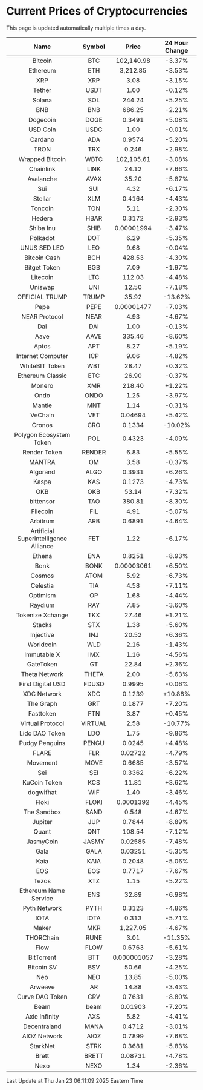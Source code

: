 # Current Prices of Cryptocurrencies
This page is updated automatically multiple times a day.

| Name | Symbol | Price | 24 Hour Change |
| :---: |:---:| :---: | :---: |
| Bitcoin | BTC | 102,140.98 | -3.37% |
| Ethereum | ETH | 3,212.85 | -3.53% |
| XRP | XRP | 3.08 | -3.15% |
| Tether | USDT | 1.00 | -0.12% |
| Solana | SOL | 244.24 | -5.25% |
| BNB | BNB | 686.25 | -2.21% |
| Dogecoin | DOGE | 0.3491 | -5.08% |
| USD Coin | USDC | 1.00 | -0.01% |
| Cardano | ADA | 0.9574 | -5.20% |
| TRON | TRX | 0.246 | -2.98% |
| Wrapped Bitcoin | WBTC | 102,105.61 | -3.08% |
| Chainlink | LINK | 24.12 | -7.66% |
| Avalanche | AVAX | 35.20 | -5.87% |
| Sui | SUI | 4.32 | -6.17% |
| Stellar | XLM | 0.4164 | -4.43% |
| Toncoin | TON | 5.11 | -2.30% |
| Hedera | HBAR | 0.3172 | -2.93% |
| Shiba Inu | SHIB | 0.00001994 | -3.47% |
| Polkadot | DOT | 6.29 | -5.35% |
| UNUS SED LEO | LEO | 9.68 | -0.04% |
| Bitcoin Cash | BCH | 428.53 | -4.30% |
| Bitget Token | BGB | 7.09 | -1.97% |
| Litecoin | LTC | 112.03 | -4.48% |
| Uniswap | UNI | 12.50 | -7.18% |
| OFFICIAL TRUMP | TRUMP | 35.92 | -13.62% |
| Pepe | PEPE | 0.00001477 | -7.03% |
| NEAR Protocol | NEAR | 4.93 | -4.67% |
| Dai | DAI | 1.00 | -0.13% |
| Aave | AAVE | 335.46 | -8.60% |
| Aptos | APT | 8.27 | -5.19% |
| Internet Computer | ICP | 9.06 | -4.82% |
| WhiteBIT Token | WBT | 28.47 | -0.32% |
| Ethereum Classic | ETC | 26.90 | -0.37% |
| Monero | XMR | 218.40 | +1.22% |
| Ondo | ONDO | 1.25 | -3.97% |
| Mantle | MNT | 1.14 | -0.31% |
| VeChain | VET | 0.04694 | -5.42% |
| Cronos | CRO | 0.1334 | -10.02% |
| Polygon Ecosystem Token | POL | 0.4323 | -4.09% |
| Render Token | RENDER | 6.83 | -5.55% |
| MANTRA | OM | 3.58 | -0.37% |
| Algorand | ALGO | 0.3931 | -6.26% |
| Kaspa | KAS | 0.1273 | -4.73% |
| OKB | OKB | 53.14 | -7.32% |
| bittensor | TAO | 380.81 | -8.30% |
| Filecoin | FIL | 4.91 | -5.07% |
| Arbitrum | ARB | 0.6891 | -4.64% |
| Artificial Superintelligence Alliance | FET | 1.22 | -6.17% |
| Ethena | ENA | 0.8251 | -8.93% |
| Bonk | BONK | 0.00003061 | -6.50% |
| Cosmos | ATOM | 5.92 | -6.73% |
| Celestia | TIA | 4.58 | -7.11% |
| Optimism | OP | 1.68 | -4.44% |
| Raydium | RAY | 7.85 | -3.60% |
| Tokenize Xchange | TKX | 27.46 | +1.21% |
| Stacks | STX | 1.38 | -5.60% |
| Injective | INJ | 20.52 | -6.36% |
| Worldcoin | WLD | 2.16 | -1.43% |
| Immutable X | IMX | 1.16 | -4.56% |
| GateToken | GT | 22.84 | +2.36% |
| Theta Network | THETA | 2.00 | -5.63% |
| First Digital USD | FDUSD | 0.9995 | -0.06% |
| XDC Network | XDC | 0.1239 | +10.88% |
| The Graph | GRT | 0.1877 | -7.20% |
| Fasttoken | FTN | 3.87 | +0.45% |
| Virtual Protocol | VIRTUAL | 2.58 | -10.77% |
| Lido DAO Token | LDO | 1.75 | -9.86% |
| Pudgy Penguins | PENGU | 0.0245 | +4.48% |
| FLARE | FLR | 0.02722 | -4.79% |
| Movement | MOVE | 0.6685 | -3.57% |
| Sei | SEI | 0.3362 | -6.22% |
| KuCoin Token | KCS | 11.81 | +3.62% |
| dogwifhat | WIF | 1.40 | -3.46% |
| Floki | FLOKI | 0.0001392 | -4.45% |
| The Sandbox | SAND | 0.548 | -4.67% |
| Jupiter | JUP | 0.7844 | -8.89% |
| Quant | QNT | 108.54 | -7.12% |
| JasmyCoin | JASMY | 0.02585 | -7.48% |
| Gala | GALA | 0.03251 | -5.35% |
| Kaia | KAIA | 0.2048 | -5.06% |
| EOS | EOS | 0.7717 | -7.67% |
| Tezos | XTZ | 1.15 | -5.22% |
| Ethereum Name Service | ENS | 32.89 | -6.98% |
| Pyth Network | PYTH | 0.3123 | -4.86% |
| IOTA | IOTA | 0.313 | -5.71% |
| Maker | MKR | 1,227.05 | -4.67% |
| THORChain | RUNE | 3.01 | -11.35% |
| Flow | FLOW | 0.6763 | -5.61% |
| BitTorrent | BTT | 0.000001057 | -3.28% |
| Bitcoin SV | BSV | 50.66 | -4.25% |
| Neo | NEO | 13.85 | -5.00% |
| Arweave | AR | 14.88 | -3.43% |
| Curve DAO Token | CRV | 0.7631 | -8.80% |
| Beam | beam | 0.01903 | -7.20% |
| Axie Infinity | AXS | 5.82 | -4.41% |
| Decentraland | MANA | 0.4712 | -3.01% |
| AIOZ Network | AIOZ | 0.7899 | -7.68% |
| StarkNet | STRK | 0.3681 | -5.83% |
| Brett | BRETT | 0.08731 | -4.78% |
| Nexo | NEXO | 1.34 | -2.36% |

Last Update at Thu Jan 23 06:11:09 2025 Eastern Time